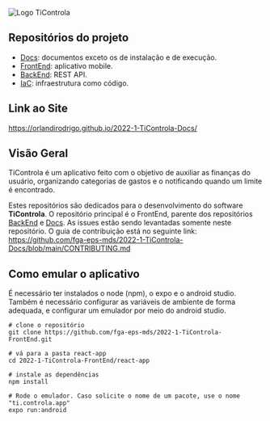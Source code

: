 ![Logo TiControla](https://user-images.githubusercontent.com/102192917/184401954-7b7c706b-c287-4c22-83b0-a3039213c627.jpg)

## Repositórios do projeto
- [Docs](https://github.com/fga-eps-mds/2022-1-TiControla-Docs): documentos exceto os de instalação e de execução.
- [FrontEnd](https://github.com/fga-eps-mds/2022-1-TiControla-FrontEnd): aplicativo mobile.
- [BackEnd](https://github.com/fga-eps-mds/2022-1-TiControla-BackEnd): REST API.
- [IaC](https://github.com/fga-eps-mds/2022-1-TiControla-IaC): infraestrutura como código.

## Link ao Site
https://orlandirodrigo.github.io/2022-1-TiControla-Docs/

## Visão Geral
TiControla é um aplicativo feito com o objetivo de auxiliar as finanças do usuário, organizando categorias de gastos e o notificando quando um limite é encontrado. 

Estes repositórios são dedicados para o desenvolvimento do software **TiControla**. O repositório principal é o FrontEnd, parente dos repositórios [BackEnd](https://github.com/fga-eps-mds/2022-1-TiControla-BackEnd/edit/main/README.md) e [Docs](https://github.com/fga-eps-mds/2022-1-TiControla-Docs). As issues estão sendo levantadas somente neste repositório. O guia de contribuição está no seguinte link: https://github.com/fga-eps-mds/2022-1-TiControla-Docs/blob/main/CONTRIBUTING.md


## Como emular o aplicativo
É necessário ter instalados o node (npm), o expo e o android studio. Também é necessário configurar as variáveis de ambiente de forma adequada, e configurar um emulador por meio do android studio.

```
# clone o repositório
git clone https://github.com/fga-eps-mds/2022-1-TiControla-FrontEnd.git

# vá para a pasta react-app
cd 2022-1-TiControla-FrontEnd/react-app

# instale as dependências
npm install

# Rode o emulador. Caso solicite o nome de um pacote, use o nome "ti.controla.app"
expo run:android
```

